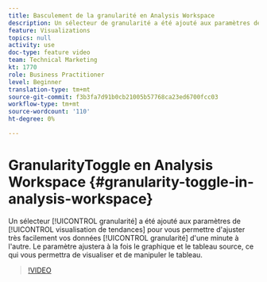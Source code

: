 ```yaml
---
title: Basculement de la granularité en Analysis Workspace
description: Un sélecteur de granularité a été ajouté aux paramètres de visualisation de tendance pour vous permettre d’ajuster très facilement la granularité de vos données d’une minute à l’autre. Le paramètre ajustera le graphique et le tableau source, ce qui vous permettra d’afficher et de manipuler le tableau.
feature: Visualizations
topics: null
activity: use
doc-type: feature video
team: Technical Marketing
kt: 1770
role: Business Practitioner
level: Beginner
translation-type: tm+mt
source-git-commit: f3b3fa7d91b0cb21005b57768ca23ed6700fcc03
workflow-type: tm+mt
source-wordcount: '110'
ht-degree: 0%

---
```



#  GranularityToggle en Analysis Workspace  {#granularity-toggle-in-analysis-workspace}

Un sélecteur [!UICONTROL granularité] a été ajouté aux paramètres de [!UICONTROL visualisation de tendances] pour vous permettre d&#39;ajuster très facilement vos données [!UICONTROL granularité] d&#39;une minute à l&#39;autre. Le paramètre ajustera à la fois le graphique et le tableau source, ce qui vous permettra de visualiser et de manipuler le tableau.

>[!VIDEO](https://video.tv.adobe.com/v/23548/?quality=12)
